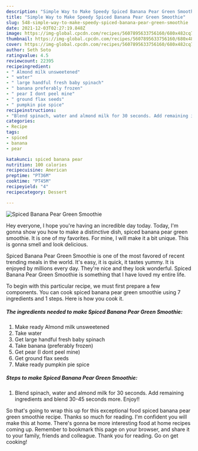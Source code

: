 ```yaml
---
description: "Simple Way to Make Speedy Spiced Banana Pear Green Smoothie"
title: "Simple Way to Make Speedy Spiced Banana Pear Green Smoothie"
slug: 548-simple-way-to-make-speedy-spiced-banana-pear-green-smoothie
date: 2021-12-03T02:27:19.848Z
image: https://img-global.cpcdn.com/recipes/5607895633756160/680x482cq70/spiced-banana-pear-green-smoothie-recipe-main-photo.jpg
thumbnail: https://img-global.cpcdn.com/recipes/5607895633756160/680x482cq70/spiced-banana-pear-green-smoothie-recipe-main-photo.jpg
cover: https://img-global.cpcdn.com/recipes/5607895633756160/680x482cq70/spiced-banana-pear-green-smoothie-recipe-main-photo.jpg
author: Seth Soto
ratingvalue: 4.5
reviewcount: 22395
recipeingredient:
- " Almond milk unsweetened"
- " water"
- " large handful fresh baby spinach"
- " banana preferably frozen"
- " pear I dont peel mine"
- " ground flax seeds"
- " pumpkin pie spice"
recipeinstructions:
- "Blend spinach, water and almond milk for 30 seconds. Add remaining ingredients and blend 30-45 seconds more. Enjoy!!"
categories:
- Recipe
tags:
- spiced
- banana
- pear

katakunci: spiced banana pear 
nutrition: 100 calories
recipecuisine: American
preptime: "PT36M"
cooktime: "PT45M"
recipeyield: "4"
recipecategory: Dessert

---
```



![Spiced Banana Pear Green Smoothie](https://img-global.cpcdn.com/recipes/5607895633756160/680x482cq70/spiced-banana-pear-green-smoothie-recipe-main-photo.jpg)

Hey everyone, I hope you're having an incredible day today. Today, I'm gonna show you how to make a distinctive dish, spiced banana pear green smoothie. It is one of my favorites. For mine, I will make it a bit unique. This is gonna smell and look delicious.

Spiced Banana Pear Green Smoothie is one of the most favored of recent trending meals in the world. It's easy, it is quick, it tastes yummy. It is enjoyed by millions every day. They're nice and they look wonderful. Spiced Banana Pear Green Smoothie is something that I have loved my entire life.




To begin with this particular recipe, we must first prepare a few components. You can cook spiced banana pear green smoothie using 7 ingredients and 1 steps. Here is how you cook it.

<!--inarticleads1-->

##### The ingredients needed to make Spiced Banana Pear Green Smoothie:

1. Make ready  Almond milk unsweetened
1. Take  water
1. Get  large handful fresh baby spinach
1. Take  banana (preferably frozen)
1. Get  pear (I dont peel mine)
1. Get  ground flax seeds
1. Make ready  pumpkin pie spice




<!--inarticleads2-->

##### Steps to make Spiced Banana Pear Green Smoothie:

1. Blend spinach, water and almond milk for 30 seconds. Add remaining ingredients and blend 30-45 seconds more. Enjoy!!




So that's going to wrap this up for this exceptional food spiced banana pear green smoothie recipe. Thanks so much for reading. I'm confident you will make this at home. There's gonna be more interesting food at home recipes coming up. Remember to bookmark this page on your browser, and share it to your family, friends and colleague. Thank you for reading. Go on get cooking!

